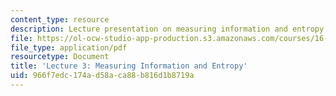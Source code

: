 ```yaml
---
content_type: resource
description: Lecture presentation on measuring information and entropy.
file: https://ol-ocw-studio-app-production.s3.amazonaws.com/courses/16-36-communication-systems-engineering-spring-2009/966f7edc174ad58aca88b816d1b8719a_MIT16_36s09_lec03.pdf
file_type: application/pdf
resourcetype: Document
title: 'Lecture 3: Measuring Information and Entropy'
uid: 966f7edc-174a-d58a-ca88-b816d1b8719a
---
```

